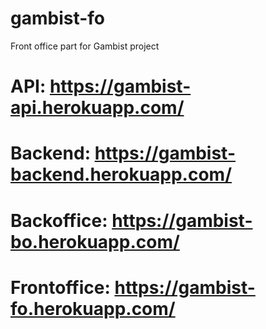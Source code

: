 # gambist-fo
Front office part for Gambist project

# API: https://gambist-api.herokuapp.com/
# Backend: https://gambist-backend.herokuapp.com/
# Backoffice: https://gambist-bo.herokuapp.com/
# Frontoffice: https://gambist-fo.herokuapp.com/

